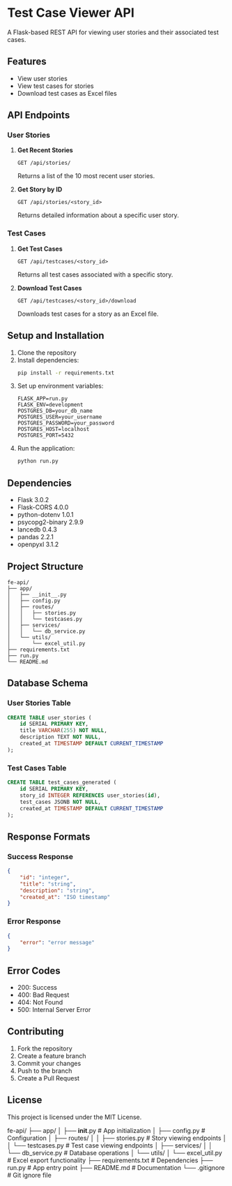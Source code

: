 # Test Case Viewer API

A Flask-based REST API for viewing user stories and their associated test cases.

## Features

- View user stories
- View test cases for stories
- Download test cases as Excel files

## API Endpoints

### User Stories

1. **Get Recent Stories**
   ```
   GET /api/stories/
   ```
   Returns a list of the 10 most recent user stories.

2. **Get Story by ID**
   ```
   GET /api/stories/<story_id>
   ```
   Returns detailed information about a specific user story.

### Test Cases

1. **Get Test Cases**
   ```
   GET /api/testcases/<story_id>
   ```
   Returns all test cases associated with a specific story.

2. **Download Test Cases**
   ```
   GET /api/testcases/<story_id>/download
   ```
   Downloads test cases for a story as an Excel file.

## Setup and Installation

1. Clone the repository
2. Install dependencies:
   ```bash
   pip install -r requirements.txt
   ```
3. Set up environment variables:
   ```
   FLASK_APP=run.py
   FLASK_ENV=development
   POSTGRES_DB=your_db_name
   POSTGRES_USER=your_username
   POSTGRES_PASSWORD=your_password
   POSTGRES_HOST=localhost
   POSTGRES_PORT=5432
   ```
4. Run the application:
   ```bash
   python run.py
   ```

## Dependencies

- Flask 3.0.2
- Flask-CORS 4.0.0
- python-dotenv 1.0.1
- psycopg2-binary 2.9.9
- lancedb 0.4.3
- pandas 2.2.1
- openpyxl 3.1.2

## Project Structure

```
fe-api/
├── app/
│   ├── __init__.py
│   ├── config.py
│   ├── routes/
│   │   ├── stories.py
│   │   └── testcases.py
│   ├── services/
│   │   └── db_service.py
│   └── utils/
│       └── excel_util.py
├── requirements.txt
├── run.py
└── README.md
```

## Database Schema

### User Stories Table
```sql
CREATE TABLE user_stories (
    id SERIAL PRIMARY KEY,
    title VARCHAR(255) NOT NULL,
    description TEXT NOT NULL,
    created_at TIMESTAMP DEFAULT CURRENT_TIMESTAMP
);
```

### Test Cases Table
```sql
CREATE TABLE test_cases_generated (
    id SERIAL PRIMARY KEY,
    story_id INTEGER REFERENCES user_stories(id),
    test_cases JSONB NOT NULL,
    created_at TIMESTAMP DEFAULT CURRENT_TIMESTAMP
);
```

## Response Formats

### Success Response
```json
{
    "id": "integer",
    "title": "string",
    "description": "string",
    "created_at": "ISO timestamp"
}
```

### Error Response
```json
{
    "error": "error message"
}
```

## Error Codes

- 200: Success
- 400: Bad Request
- 404: Not Found
- 500: Internal Server Error

## Contributing

1. Fork the repository
2. Create a feature branch
3. Commit your changes
4. Push to the branch
5. Create a Pull Request

## License

This project is licensed under the MIT License. 






fe-api/
├── app/
│   ├── __init__.py          # App initialization
│   ├── config.py            # Configuration
│   ├── routes/
│   │   ├── stories.py       # Story viewing endpoints
│   │   └── testcases.py     # Test case viewing endpoints
│   ├── services/
│   │   └── db_service.py    # Database operations
│   └── utils/
│       └── excel_util.py    # Excel export functionality
├── requirements.txt         # Dependencies
├── run.py                  # App entry point
├── README.md              # Documentation
└── .gitignore             # Git ignore file